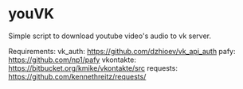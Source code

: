 youVK
=====

Simple script to download youtube video's audio to vk server.

Requirements:
  vk_auth: https://github.com/dzhioev/vk_api_auth
  pafy: https://github.com/np1/pafy
  vkontakte: https://bitbucket.org/kmike/vkontakte/src
  requests: https://github.com/kennethreitz/requests/

